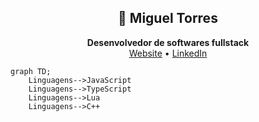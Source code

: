 <h2 align="center">👤 Miguel Torres </h2>
<p align="center">
  <strong>Desenvolvedor de softwares fullstack</strong>
  <br>
  <a href="https://migueltds.me">Website</a> •
  <a href="https://www.linkedin.com/in/miguel-tds/">LinkedIn</a>
</p>

```mermaid
graph TD;
    Linguagens-->JavaScript
    Linguagens-->TypeScript
    Linguagens-->Lua
    Linguagens-->C++
```
